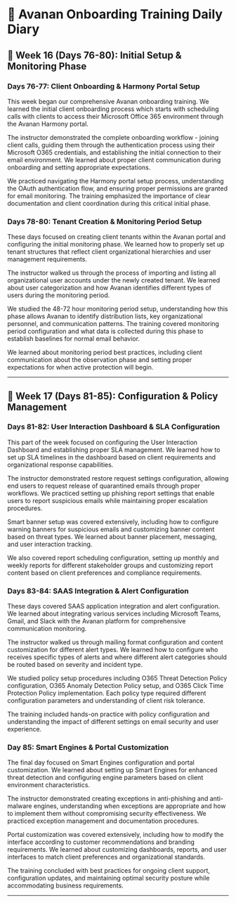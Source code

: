# 📧 Avanan Onboarding Training Daily Diary

## 📅 Week 16 (Days 76-80): Initial Setup & Monitoring Phase

### Days 76-77: Client Onboarding & Harmony Portal Setup

This week began our comprehensive Avanan onboarding training. We learned the initial client onboarding process which starts with scheduling calls with clients to access their Microsoft Office 365 environment through the Avanan Harmony portal.

The instructor demonstrated the complete onboarding workflow - joining client calls, guiding them through the authentication process using their Microsoft O365 credentials, and establishing the initial connection to their email environment. We learned about proper client communication during onboarding and setting appropriate expectations.

We practiced navigating the Harmony portal setup process, understanding the OAuth authentication flow, and ensuring proper permissions are granted for email monitoring. The training emphasized the importance of clear documentation and client coordination during this critical initial phase.

### Days 78-80: Tenant Creation & Monitoring Period Setup

These days focused on creating client tenants within the Avanan portal and configuring the initial monitoring phase. We learned how to properly set up tenant structures that reflect client organizational hierarchies and user management requirements.

The instructor walked us through the process of importing and listing all organizational user accounts under the newly created tenant. We learned about user categorization and how Avanan identifies different types of users during the monitoring period.

We studied the 48-72 hour monitoring period setup, understanding how this phase allows Avanan to identify distribution lists, key organizational personnel, and communication patterns. The training covered monitoring period configuration and what data is collected during this phase to establish baselines for normal email behavior.

We learned about monitoring period best practices, including client communication about the observation phase and setting proper expectations for when active protection will begin.

---

## 📅 Week 17 (Days 81-85): Configuration & Policy Management

### Days 81-82: User Interaction Dashboard & SLA Configuration

This part of the week focused on configuring the User Interaction Dashboard and establishing proper SLA management. We learned how to set up SLA timelines in the dashboard based on client requirements and organizational response capabilities.

The instructor demonstrated restore request settings configuration, allowing end users to request release of quarantined emails through proper workflows. We practiced setting up phishing report settings that enable users to report suspicious emails while maintaining proper escalation procedures.

Smart banner setup was covered extensively, including how to configure warning banners for suspicious emails and customizing banner content based on threat types. We learned about banner placement, messaging, and user interaction tracking.

We also covered report scheduling configuration, setting up monthly and weekly reports for different stakeholder groups and customizing report content based on client preferences and compliance requirements.

### Days 83-84: SAAS Integration & Alert Configuration

These days covered SAAS application integration and alert configuration. We learned about integrating various services including Microsoft Teams, Gmail, and Slack with the Avanan platform for comprehensive communication monitoring.

The instructor walked us through mailing format configuration and content customization for different alert types. We learned how to configure who receives specific types of alerts and where different alert categories should be routed based on severity and incident type.

We studied policy setup procedures including O365 Threat Detection Policy configuration, O365 Anomaly Detection Policy setup, and O365 Click Time Protection Policy implementation. Each policy type required different configuration parameters and understanding of client risk tolerance.

The training included hands-on practice with policy configuration and understanding the impact of different settings on email security and user experience.

### Day 85: Smart Engines & Portal Customization

The final day focused on Smart Engines configuration and portal customization. We learned about setting up Smart Engines for enhanced threat detection and configuring engine parameters based on client environment characteristics.

The instructor demonstrated creating exceptions in anti-phishing and anti-malware engines, understanding when exceptions are appropriate and how to implement them without compromising security effectiveness. We practiced exception management and documentation procedures.

Portal customization was covered extensively, including how to modify the interface according to customer recommendations and branding requirements. We learned about customizing dashboards, reports, and user interfaces to match client preferences and organizational standards.

The training concluded with best practices for ongoing client support, configuration updates, and maintaining optimal security posture while accommodating business requirements.

---

